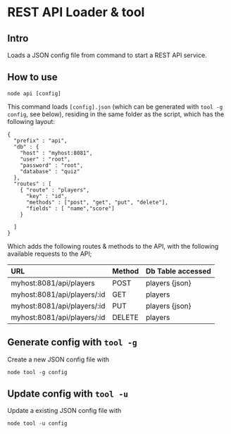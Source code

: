 # REST API Loader & tool

## Intro

Loads a JSON config file  from command to start a REST API service.

## How to use


```
node api [config]
```

This command loads `[config].json` (which can be generated with `tool -g config`, see below), residing in the same folder as the script, which has the following layout:

```
{
  "prefix" : "api",
  "db" : {
    "host" : "myhost:8081",
    "user" : "root",
    "password" : "root",
    "database" : "quiz"
  },
  "routes" : [
    { "route" : "players",
      "key" : "id",
      "methods" : ["post", "get", "put", "delete"],
      "fields" : [ "name","score"]
    }

  ]
}

```

Which adds the following routes & methods to the API, with the following available requests to the API;

| URL     | Method | Db Table accessed    |
| :------------- | :------------- | :--------------|
| myhost:8081/api/players       | POST |  players {json} |
| myhost:8081/api/players/:id       | GET |  players |
| myhost:8081/api/players/:id      | PUT |  players {json}|
| myhost:8081/api/players/:id       | DELETE |  players |

## Generate config with `tool -g`
Create a new JSON config file with 
```
node tool -g config
```

## Update config with `tool -u`
Update a existing JSON config file with 
```
node tool -u config
```
